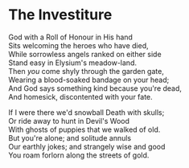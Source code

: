 # The Investiture

God with a Roll of Honour in His hand  
Sits welcoming the heroes who have died,  
While sorrowless angels ranked on either side  
Stand easy in Elysium's meadow-land.  
Then _you_ come shyly through the garden gate,  
Wearing a blood-soaked bandage on your head;  
And God says something kind because you're dead,  
And homesick, discontented with your fate.  
  
If I were there we'd snowball Death with skulls;  
Or ride away to hunt in Devil's Wood  
With ghosts of puppies that we walked of old.  
But you're alone; and solitude annuls  
Our earthly jokes; and strangely wise and good  
You roam forlorn along the streets of gold.  
